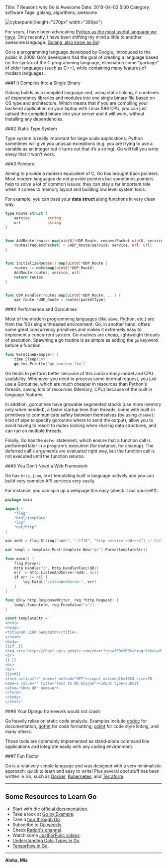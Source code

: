 Title: 7 Reasons why Go is Awesome
Date: 2019-04-02 5:00 
Category: software
Tags: golang, algorithms, awesome

![cyberpunk](./cyberpunk/w1.jpg){:height="270px" width="390px"}


For years, I have been advocating [Python as the most useful language we have](https://github.com/bt3gl/Python-and-Algorithms-and-Data-Structures). Only recently, I have been shifting my mind a little to another awesome language: [Golang, also know as Go](https://golang.org/)!

Go is a programming language developed by Google, introduced to the public in 2009. Go's developers had the goal of creating a language based on the syntax of the C programming language, elimination some "garbage" of older languages (such as C++), while containing many features of modern languages.


###1 It Compiles Into a Single Binary

Golang builds as a compiled language and, using static linking, it combines all dependency libraries and modules into one single binary file based on OS type and architecture. Which means that if you are compiling your backend application on your laptop with Linux X86 CPU, you can just upload the compiled binary into your server and it will work, without installing any dependencies.

###2 Static Type System

Type system is really important for large scale applications. Python sometimes will give you unusual exceptions (e.g. you are trying to use a variable as an integer but it turns out that it’s a string). Go will tell you write alway that it won't work.

###3 Pointers

Aiming to provide a modern equivalent of C, Go has brought back pointers. Most modern languages do not provide pointers but sometimes pointers help to solve a lot of common issues: they can play a far important role when it comes to memory layout and building low level system tools.

For example, you can pass your **data struct** along functions in very clean way:

```go
type Route struct {
	service        string
	url            string
}


func AddRoute(routes map[uint8]*UDP_Route, requestPacket uint8, service string, url string) {
	routes[requestPacket] = &UDP_Route{service: service, url: url}
}


func InitializeRoutes() map[uint8]*UDP_Route {
	routes := make(map[uint8]*UDP_Route)
    AddRoute(routes, service, url)
	return routes
}


func UDP_Handler(routes map[uint8]*UDP_Route, ...) { 
	var route *UDP_Route = routes[packetType]
```

###4 Performance and Goroutines

Most of the modern programming languages (like Java, Python, etc.) are from the ’90s single threaded environment. Go, in another hand, offers some great concurrency primitives and makes it extremely easy to implement a concurrent system. Go routines are cheap, lightweight threads of execution. Spawning a go routine is as simple as adding the `go` keyword before a function.

```go
func GorotineExample() {
	time.Sleep(10)
	go fmt.Println("go routine ftw")
```

Go tends to perform better because of this concurrency model and CPU scalability. Whenever you need to process some internal request, you just use a Goroutine, which are much cheaper in resources than Python's threads, saving lots of resources (Memory, CPU) because of the built in language features.

In addition, goroutines have growable segmented stacks (use more memory only when needed), a faster startup time than threads, come with built-in primitives to communicate safely between themselves (by using `channel`: kind of pipe to specify goroutine where to send the output), allow you to avoid having to resort to mutex locking when sharing data structures, and can run on multiple threads.

Finally, Go has the `defer` statement, which ensure that a function call is performed later in a program’s execution (for instance, for cleanup). The deferred call's arguments are evaluated right way, but the function call is not executed until the function returns.  


###5 You Don’t Need a Web Framework

Go has `http`, `json`, `html` templating built in language natively and you can build very complex API services very easily.

For instance, you can spin up a webpage this easy (check it out yourself!):

```go
package main

import (
    "flag"
    "html/template"
    "log"
    "net/http"
)

var addr = flag.String("addr", ":1718", "http service address") // Q=17, R=18

var templ = template.Must(template.New("qr").Parse(templateStr))

func main() {
    flag.Parse()
    http.Handle("/", http.HandlerFunc(QR))
    err := http.ListenAndServe(*addr, nil)
    if err != nil {
        log.Fatal("ListenAndServe:", err)
    }
}

func QR(w http.ResponseWriter, req *http.Request) {
    templ.Execute(w, req.FormValue("s"))
}

const templateStr = `
<html>
<head>
<title>QR Link Generator</title>
</head>
<body>
{{if .}}
<img src="http://chart.apis.google.com/chart?chs=300x300&cht=qr&choe=UTF-8&chl={{.}}" />
<br>
{{.}}
<br>
<br>
{{end}}
<form action="/" name=f method="GET"><input maxLength=1024 size=70
name=s value="" title="Text to QR Encode"><input type=submit
value="Show QR" name=qr>
</form>
</body>
</html>'
```

###6 Your Django framework would not crash

Go heavily relies on static code analysis. Examples include [godoc](https://golang.org/doc/) for documentation, [gofmt](https://golang.org/cmd/gofmt/) for code formatting, [golint](https://github.com/golang/lint) for code style linting, and many others.

Those tools are commonly implemented as stand-alone command line applications and integrate easily with any coding environment.


###7 Fun Factor

Go is a relatively simple language and was designed with a very minimalistic approach: quick to learn and easy to write!
Plus several cool stuff has been written in Go, such as [Docker](https://www.docker.com), [Kubernetes](https://kubernetes.io/), and [Terraform](https://www.terraform.io/).

----

## Some Resources to Learn Go

* Start with the [official documentation](https://golang.org/).
* Take a look at [Go by Example](https://gobyexample.com/).
* Take a [tour through Go](https://tour.golang.org/welcome/1).
* Subscribe to [Go weekly](https://golangweekly.com/).
* Check [Reddit's channel](https://www.reddit.com/r/golang).
* Watch some [JustForFunc videos](https://www.youtube.com/channel/UC_BzFbxG2za3bp5NRRRXJSw).
* [Understanding Data Types in Go](https://www.digitalocean.com/community/tutorials/understanding-data-types-in-go).
* [Tensorflow in Go](https://medium.com/@hackintoshrao/deep-learning-in-go-f13e586f7d8a).
----

**Aloha, Mia**